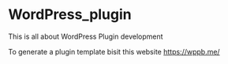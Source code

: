 # WordPress_plugin
This is all about WordPress Plugin development

To generate a plugin template bisit this website  <a href="https://wppb.me/" target="_blank" rel="noopener">https://wppb.me/</a>

